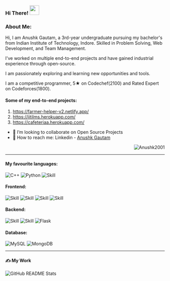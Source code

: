 ### Hi There! <img src="https://raw.githubusercontent.com/MartinHeinz/MartinHeinz/master/wave.gif" width="30px">

### About Me:  
<p > Hi, I am Anushk Gautam, a 3rd-year undergraduate pursuing my bachelor's from Indian Institute of Technology, Indore. Skilled in Problem Solving, Web Development, and Team Management.</p>
<p >I've worked on multiple end-to-end projects and have gained industrial experience through open-source.</p>
<p >I am passionately exploring and learning new opportunities and tools.</p>
<p >I am a competitive programmer, 5★ on Codechef(2100) and Rated Expert on Codeforces(1800).</p>
 

#### Some of my end-to-end projects: 
1) https://farmer-helper-v2.netlify.app/
2) https://iitilms.herokuapp.com/
3) https://cafeteriaa.herokuapp.com/


- 👋 I’m looking to collaborate on Open Source Projects
- 💬 How to reach me: Linkedin - [Anushk Gautam](https://www.linkedin.com/in/anushk-gautam-69294b1b0/)

<p align="right"> <img src="https://komarev.com/ghpvc/?username=Anushk2001&label=Profile%20views&color=0e75b6&style=flat" alt="Anushk2001" /> </p>

<hr>

#### My favourite languages:  

![C++](https://img.shields.io/badge/c++-%2300599C.svg?&style=for-the-badge&logo=c%2B%2B&ogoColor=white)
![Python](https://img.shields.io/badge/python-%2314354C.svg?&style=for-the-badge&logo=python&logoColor=white)
![Skill](https://img.shields.io/badge/JavaScript-323330?style=for-the-badge&logo=javascript&logoColor=F7DF1E)


#### Frontend:

![Skill](https://img.shields.io/badge/React-20232A?style=for-the-badge&logo=react&logoColor=61DAFB)
![Skill](https://img.shields.io/badge/Bootstrap-563D7C?style=for-the-badge&logo=bootstrap&logoColor=white)
![Skill](https://img.shields.io/badge/HTML5-E34F26?style=for-the-badge&logo=html5&logoColor=white)
![Skill](https://img.shields.io/badge/CSS3-1572B6?style=for-the-badge&logo=css3&logoColor=white)

#### Backend:

![Skill](https://img.shields.io/badge/Node.js-43853D?style=for-the-badge&logo=node.js&logoColor=white)
![Skill](https://img.shields.io/badge/Express.js-000000?style=for-the-badge&logo=express&logoColor=white)
![Flask](https://img.shields.io/badge/flask-%23000.svg?&style=for-the-badge&logo=flask&logoColor=white)


#### Database:
![MySQL](https://img.shields.io/badge/mysql-%2300f.svg?&style=for-the-badge&logo=mysql&logoColor=white)
![MongoDB](https://img.shields.io/badge/MongoDB-%234ea94b.svg?&style=for-the-badge&logo=mongodb&logoColor=white)

<hr>

#### ✍ My Work
<img align="center" src="https://github-readme-stats.vercel.app/api?username=Anushk2001&show_icons=true&theme=radical" alt="GitHub README Stats" />

<br/>
